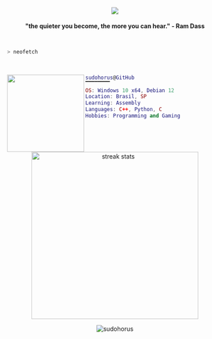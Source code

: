 <h1 align="center">
    <img src="https://readme-typing-svg.herokuapp.com/?font=Righteous&color=FF428E&size=35&center=true&vCenter=true&width=500&height=70&duration=4000&lines=Hi!+👋;+I'm+Horus!;" />
</h1>

<p align="center">
  <strong>"the quieter you become, the more you can hear." - Ram Dass</strong>
</p>
<br>

```zsh
> neofetch
```
<br>

<a href="#"><img align="left" src="https://i.imgur.com/nE36Ci0.png" width="180"/> 

```lua
sudohorus@GitHub
▔▔▔▔▔▔▔▔
OS: Windows 10 x64, Debian 12
Location: Brasil, SP
Learning: Assembly
Languages: C++, Python, C
Hobbies: Programming and Gaming
```

<br><br>

<div align=center>
  <img width=390 src="https://github-readme-streak-stats-salesp07.vercel.app/?user=sudohorus&count_private=true&theme=radical&hide_border=true&layout=compact" alt="streak stats"/>
</div>

<!--
<p align="center">
  <img src="https://github-readme-stats.vercel.app/api/wakatime?username=sudohorus&hide_border=true&theme=radical&layout=compact" />
</p>
-->

<p align="center">
  <img src="https://komarev.com/ghpvc/?username=sudohorus&label=Profile%20views&color=blueviolet&style=flat" alt="sudohorus" />
</p>



